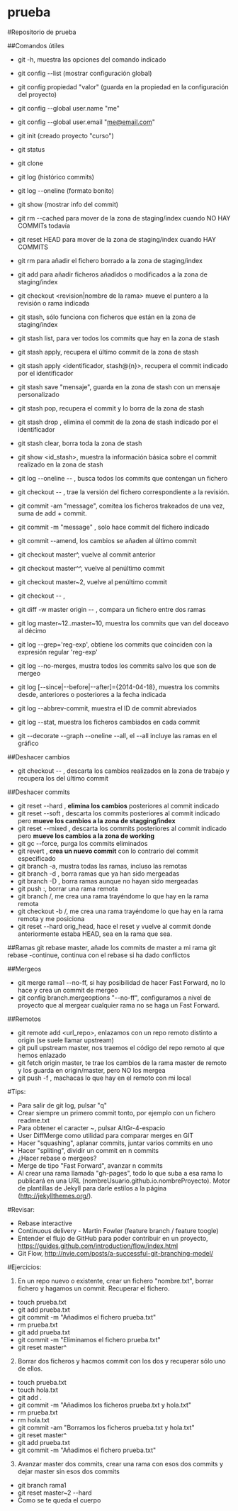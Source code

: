 ﻿prueba
======

#Repositorio de prueba

##Comandos útiles

* git <command> -h, muestra las opciones del comando indicado
* git config --list (mostrar configuración global)
* git config propiedad "valor" (guarda en la propiedad en la configuración del proyecto)
* git config --global user.name "me"
* git config --global user.email "me@email.com"
* git init (creado proyecto "curso")
* git status
* git clone
* git log (histórico commits)
* git log --oneline (formato bonito)
* git show (mostrar info del commit)


* git rm --cached <file> para mover de la zona de staging/index cuando NO HAY COMMITs todavía
* git reset HEAD <file> para mover de la zona de staging/index cuando HAY COMMITS
* git rm <file> para añadir el fichero borrado a la zona de staging/index
* git add <file> para añadir ficheros añadidos o modificados a la zona de staging/index
* git checkout <revision|nombre de la rama> mueve el puntero a la revisión o rama indicada
* git stash, sólo funciona con ficheros que están en la zona de staging/index
* git stash list, para ver todos los commits que hay en la zona de stash
* git stash apply, recupera el último commit de la zona de stash
* git stash apply <identificador, stash@{n}>, recupera el commit indicado por el identificador
* git stash save "mensaje", guarda en la zona de stash con un mensaje personalizado
* git stash pop, recupera el commit y lo borra de la zona de stash
* git stash drop <id>, elimina el commit de la zona de stash indicado por el identificador
* git stash clear, borra toda la zona de stash
* git show <id_stash>, muestra la información básica sobre el commit realizado en la zona de stash
* git log --oneline -- <file>, busca todos los commits que contengan un fichero
* git checkout <revision> -- <file>, trae la versión del fichero correspondiente a la revisión.
* git commit -am "message", comitea los ficheros trakeados de una vez, suma de add + commit.
* git commit -m "message" <file>, solo hace commit del fichero indicado
* git commit --amend, los cambios se añaden al último commit
* git checkout master^, vuelve al commit anterior
* git checkout master^^, vuelve al penúltimo commit
* git checkout master~2, vuelve al penúltimo commit
* git checkout -- <file>, 
* git diff -w master origin -- <file>, compara un fichero entre dos ramas
* git log master~12..master~10, muestra los commits que van del doceavo al décimo
* git log --grep='reg-exp', obtiene los commits que coinciden con la expresión regular 'reg-exp'
* git log --no-merges, mustra todos los commits salvo los que son de mergeo
* git log [--since|--before|--after]={2014-04-18}, muestra los commits desde, anteriores o posteriores a la fecha indicada
* git log --abbrev-commit, muestra el ID de commit abreviados
* git log --stat, muestra los ficheros cambiados en cada commit
* git --decorate --graph --oneline --all, el --all incluye las ramas en el gráfico

##Deshacer cambios
* git checkout -- <file>, descarta los cambios realizados en la zona de trabajo y recupera los del último commit

##Deshacer commits
* git reset --hard <commit-id>, <b>elimina los cambios</b> posteriores al commit indicado
* git reset --soft <commit-id>, descarta los commits posteriores al commit indicado pero <b>mueve los cambios a la zona de stagging/index</b>
* git reset --mixed <commit-id>, descarta los commits posteriores al commit indicado pero <b>mueve los cambios a la zona de working</b>
* git gc --force, purga los commits eliminados
* git revert <commit-id>, <b>crea un nuevo commit</b> con lo contrario del commit especificado
* git branch -a, mustra todas las ramas, incluso las remotas
* git branch -d <branch>, borra ramas que ya han sido mergeadas
* git branch -D <branch>, borra ramas aunque no hayan sido mergeadas
* git push <remote> :<branch>, borrar una rama remota
* git branch <local-branch> <repo>/<remote-branch>, me crea una rama trayéndome lo que hay en la rama remota
* git checkout -b <local-branch> <repo>/<remote-branch>, me crea una rama trayéndome lo que hay en la rama remota y me posiciona
* git reset --hard orig_head, hace el reset y vuelve al commit donde anteriormente estaba HEAD, sea en la rama que sea.

##Ramas
git rebase master, añade los commits de master a mi rama
git rebase -continue, continua con el rebase si ha dado conflictos

##Mergeos
* git merge rama1 --no-ff, si hay posibilidad de hacer Fast Forward, no lo hace y crea un commit de mergeo
* git config branch.mergeoptions "--no-ff", configuramos a nivel de proyecto que al mergear cualquier rama no se haga un Fast Forward.


##Remotos
* git remote add <upstream> <url_repo>, enlazamos con un repo remoto distinto a origin (se suele llamar upstream)
* git pull upstream master, nos traemos el código del repo remoto al que hemos enlazado
* git fetch origin master, te trae los cambios de la rama master de remoto y los guarda en origin/master, pero NO los mergea
* git push -f <repo> <branch>, machacas lo que hay en el remoto con mi local


#Tips:

* Para salir de git log, pulsar "q"
* Crear siempre un primero commit tonto, por ejemplo con un fichero readme.txt
* Para obtener el caracter ~, pulsar AltGr-4-espacio
* User DiffMerge como utilidad para comparar merges en GIT
* Hacer "squashing", aplanar commits, juntar varios commits en uno
* Hacer "spliting", dividir un commit en n commits
* ¿Hacer rebase o mergeos?
* Merge de tipo "Fast Forward", avanzar n commits
* Al crear una rama llamada "gh-pages", todo lo que suba a esa rama lo publicará en una URL (nombreUsuario.github.io.nombreProyecto). Motor de plantillas de Jekyll para darle estilos a la página (http://jekyllthemes.org/).


#Revisar:

* Rebase interactive
* Continuous delivery - Martin Fowler (feature branch / feature toogle)
* Entender el flujo de GitHub para poder contribuir en un proyecto, https://guides.github.com/introduction/flow/index.html
* Git Flow, http://nvie.com/posts/a-successful-git-branching-model/



#Ejercicios:

1. En un repo nuevo o existente, crear un fichero "nombre.txt", borrar fichero y hagamos un commit. Recuperar el fichero. 

* touch prueba.txt
* git add prueba.txt
* git commit -m "Añadimos el fichero prueba.txt"
* rm prueba.txt
* git add prueba.txt
* git commit -m "Eliminamos el fichero prueba.txt"
* git reset master^

2. Borrar dos ficheros y hacmos commit con los dos y recuperar sólo uno de ellos.

* touch prueba.txt
* touch hola.txt
* git add .
* git commit -m "Añadimos los ficheros prueba.txt y hola.txt"
* rm prueba.txt
* rm hola.txt
* git commit -am "Borramos los ficheros prueba.txt y hola.txt"
* git reset master^
* git add prueba.txt
* git commit -m "Añadimos el fichero prueba.txt"


3. Avanzar master dos commits, crear una rama con esos dos commits y dejar master sin esos dos commits
* git branch rama1
* git reset master~2 --hard
* Como se te queda el cuerpo